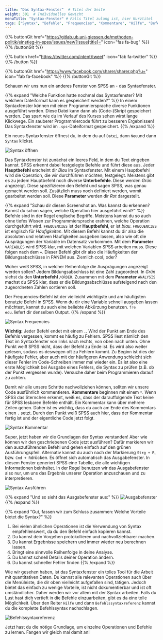 ```yaml
---
title: "Das Syntax-Fenster"  # Titel der Seite
weight: 301  # Individuelles Gewicht 
menuTitle: "Syntax-Fenster" # Falls Titel zulang ist, hier Kurztitel
tags: ["Syntax", "Befehle", "Frequencies", "Kommentare", "Hilfe", "Befehlssyntaxreferenz"]  # Tags hiereinsetzen; Kurzwort, was auf der Seite passsiert
---
```


{{% buttonGit href="https://gitlab.ub.uni-giessen.de/methoden-politik/einstieg-in-spss/issues/new?issue[title]=" icon="fas fa-bug" %}} {{% /buttonGit %}} 

{{% button href="https://twitter.com/intent/tweet" icon="fab fa-twitter" %}} {{% /button %}}

{{% buttonGit href="https://www.facebook.com/sharer/sharer.php?u=" icon="fab fa-facebook" %}} {{% /buttonGit %}}

Schauen wir uns nun ein anderes Fenster von SPSS an - das Syntaxfenster. 

{{% expand \"Welche Funktion hatte nochmal das Syntaxfenster? Mit welchem Dateiformat kann es gespeichert werden?\" %}}
In einem Syntaxfenster können mit einer Programmiersprache diverse Funktionen ausgeführt werden. Diese Datei kann dann als (Code-)Skript gespeichert werden. Das spart wie du im Verlauf des Kurses sehen wirst lange Klickwege. Ein sauberer Programmiercode führt zu besseren Ergebnissen!
Das Syntaxfenster wird im `.sps`-Dateiformat gespeichert.
{{% /expand %}}

Ein neues Syntaxfenster öffnest du, in dem du auf `Datei`, dann `Neu`und dann `Syntax` klickst. 

![Syntax öffnen](../img/syntaxöffnen.png)

Das Syntaxfenster ist zunächst ein leeres Feld, in dem du Text eingeben kannst. SPSS erkennt dabei festgelegte Befehle und führt diese aus. Jeder **Hauptbefehl** erscheint dir *Blau* im Syntaxfenster. Mit einem Hauptbefehl wird die Operation, die wir durchführen möchten, festgelegt. Meistens gibt es zu jedem Hauptbefehl noch diverse **Unterbefehle**. Diese werden *Grün* angezeigt. Diese spezifizieren den Befehl und sagen SPSS, was genau gemacht werden soll. Zusätzlich muss noch definiert werden, womit gearbeitet werden soll. Diese **Parameter** werden dir *Rot* dargestellt.

{{% expand \"Schau dir diesen Screenshot an. Was kannst du erkennen? Kannst du schon sagen, welche Operation hier ausgeführt wird?\" %}}
Befehle sind in der Regel englische Begriffe. Meistens kannst du so auch ohne tiefes Wissen zur Programmiersprache erahnen, welche Operation durchgeführt wird. `FREQUENCIES` ist der **Hauptbefehl**, er ist *blau*. `FREQUENCIES` ist englisch für *Häufigkeiten*. Mit diesem Befehl kannst du dir also die absoluten und relativen Häufigkeiten ausgeben lassen, also wie oft die Ausprägungen der Variable im Datensatz vorkommen. Mit dem **Parameter** `VARIABLES` wird SPSS klar, mit welchen Variablen SPSS arbeiten muss. Diese folgen nach dem `=`. Dieser Befehl gibt dir also die Häufigkeiten der Bildungsabschlüsse in PANEM aus. Ziemlich cool, oder?

Woher weiß SPSS, in welcher Reihenfolge die Ausprägungen angezeigt werden sollen? Jedem Bildungsabschluss ist eine Zahl zugeordnet. In *Grün* siehst du den **Unterbefehl** `/ORDER`. Zusammen mit dem **Parameter** `ANALYSIS` machst du SPSS klar, dass er die Bildungsabschlüsse aufsteigend nach den zugeordneten Zahlen sortieren soll. 

Der Frequencies-Befehl ist der vielleicht wichtigste und am häufigsten benutzte Befehl in SPSS. Wenn du dir eine Variable schnell ausgeben lassen möchtest, kannst du auch eine beliebte Abkürzung benutzen. `fre edu.`liefert dir denselben Output.
{{% /expand %}}

![Syntax Frequencies](../img/syntaxfreq.png)

**Wichtig:** Jeder Befehl endet mit einem `.`. Wird der Punkt am Ende des Befehls vergessen, kommt es häufig zu Fehlern. SPSS liest nämlich den Text im Syntaxfenster von links nach rechts, von oben nach unten. Ohne Punkt weiß SPSS nicht, dass der Befehl zu Ende ist. Es wird also weiter gelesen, sodass es deswegen oft zu Fehlern kommt. Zu Beginn ist dies der häufigste Fehler, aber auch mit der häufigeren Anwendung schleicht sich dieser Fehler im Code-Schreiben immer mal wieder ein. Es ist also eine erste Möglichkeit bei Ausgabe eines Fehlers, die Syntax zu prüfen (z.B. ob der Punkt vergessen wurde). Versuche daher beim Programmieren darauf zu achten.

Damit wir alle unsere Schritte nachvollziehen können, sollten wir unsere Code ausführlich kommentieren. **Kommentare** beginnen mit einem `*`. Wenn SPSS das Sternchen erkennt, weiß es, dass der darauffolgende Text keine für SPSS lesbaren Befehle enthält. Ein Kommentar kann über mehrere Zeilen gehen. Daher ist es wichtig, dass du auch am Ende des Kommentars einen `.` setzt. Durch den Punkt weiß SPSS auch hier, dass der Kommentar fertig ist und der eigentliche Code jetzt folgt.

![Syntax Kommentar](../img/syntaxkom.png)

Super, jetzt haben wir die Grundlagen der Syntax verstanden! Aber wie können wir den geschriebenen Code jetzt ausführen? Dafür markieren wir den auszuführenden Befehl und gehen einfach auf den grünen Ausführungspfeil. Alternativ kannst du auch nach der Markierung `Strg + R`, bzw. `Cmd + R`drücken. Es öffnet sich automatisch das Ausgabefenster. In diesem Fenster generiert SPSS eine Tabelle, die alle wichtigen Informationen beinhaltet. In der Regel benutzen wir das Ausgabefenster also nur, um uns das Ergebnis unserer Operation anzuschauen und zu interpretieren.

![Syntax Ausführen](../gif/Syntax.gif)

{{% expand \"Und so sieht das Ausgabefenster aus:\" %}}
![Ausgabefenster](../img/ausgabeedu.png)
{{% /expand %}}

{{% expand \"Gut, fassen wir zum Schluss zusammen: Welche Vorteile bietet die Syntax?\" %}}
1. Bei vielen ähnlichen Operationen ist die Verwendung von Syntax empfehlenswert, da du den Befehl einfach kopieren kannst.
1. Du kannst dein Vorgehen protokollieren und nachvollziehbarer machen.
1. Du kannst Ergebnisse speichern und immer wieder neu berechnen lassen.
1. Bringt eine sinnvolle Reihenfolge in deine Analyse.
1. Du kannst schnell Details deiner Operation ändern.
1. Du kannst schneller Fehler finden
{{% /expand %}}

Wie wir gesehen haben, ist das Syntaxfenster ein tolles Tool für die Arbeit mit quantitativen Daten. Du kannst alle relevanten Operationen auch über die Menüleiste, die dir oben vielleicht aufgefallen sind, tätigen. Jedoch bietet das einfach zu wenige Vorteile, ist nicht dokumentierbar und ist oft umständlicher. Daher werden wir vor allem mit der Syntax arbeiten. Falls du Lust hast dich vertieft in die Befehle einzuarbeiten, gibt es da eine tolle Möglichkeit. Über den Reiter `Hilfe` und dann `Befehlssyntaxreferenz` kannst du die komplette Befehlssyntax nachschlagen.

![Befehlssyntaxreferenz](../img/befehlssyntax.png)

Jetzt hast du die nötige Grundlage, um einzelne Operationen und Befehle zu lernen. Fangen wir gleich mal damit an! 

